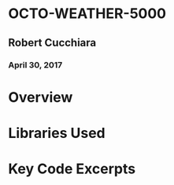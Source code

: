 # OCTO-WEATHER-5000

## Robert Cucchiara
### April 30, 2017

# Overview

# Libraries Used

# Key Code Excerpts
